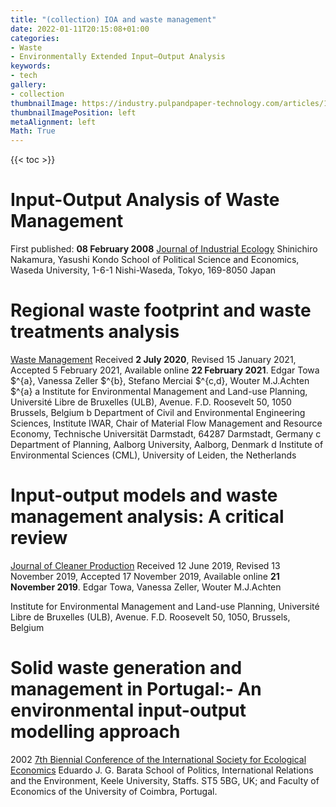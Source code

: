 ```yaml
---
title: "(collection) IOA and waste management"
date: 2022-01-11T20:15:08+01:00
categories:
- Waste
- Environmentally Extended Input–Output Analysis
keywords:
- tech
gallery:
- collection
thumbnailImage: https://industry.pulpandpaper-technology.com/articles/1504182590-top-methods-solid-waste-disposal-management.jpg
thumbnailImagePosition: left
metaAlignment: left
Math: True
---
```


<!--more-->

{{< toc >}}

# Input-Output Analysis of Waste Management
First published: **08 February 2008**
[Journal of Industrial Ecology](https://onlinelibrary.wiley.com/doi/10.1162/108819802320971632)
Shinichiro Nakamura, Yasushi Kondo
School of Political Science and Economics, Waseda University, 1-6-1 Nishi-Waseda, Tokyo, 169-8050 Japan

# Regional waste footprint and waste treatments analysis
[Waste Management](https://www.sciencedirect.com/science/article/pii/S0956053X2100074X#!)
Received **2 July 2020**, Revised 15 January 2021, Accepted 5 February 2021, Available online **22 February 2021**.
Edgar Towa $^{a}, Vanessa Zeller $^{b}, Stefano Merciai $^{c,d}, Wouter M.J.Achten $^{a}
a Institute for Environmental Management and Land-use Planning, Université Libre de Bruxelles (ULB), Avenue. F.D. Roosevelt 50, 1050 Brussels, Belgium
b Department of Civil and Environmental Engineering Sciences, Institute IWAR, Chair of Material Flow Management and Resource Economy, Technische Universität Darmstadt, 64287 Darmstadt, Germany
c Department of Planning, Aalborg University, Aalborg, Denmark
d Institute of Environmental Sciences (CML), University of Leiden, the Netherlands

# Input-output models and waste management analysis: A critical review
[Journal of Cleaner Production](https://www.sciencedirect.com/science/article/pii/S0959652619342295?via%3Dihub)
Received 12 June 2019, Revised 13 November 2019, Accepted 17 November 2019, Available online **21 November 2019**.
Edgar Towa, Vanessa Zeller, Wouter M.J.Achten

Institute for Environmental Management and Land-use Planning, Université Libre de Bruxelles (ULB), Avenue. F.D. Roosevelt 50, 1050, Brussels, Belgium

# Solid waste generation and management in Portugal:- An environmental input-output modelling approach
2002
[7th Biennial Conference of the International Society for Ecological Economics](https://www.isecoeco.org/pdf/solid_waste_portugal.pdf)
Eduardo J. G. Barata
School of Politics, International Relations and the Environment, Keele University, Staffs. ST5 5BG, UK; and Faculty of Economics of the University of Coimbra, Portugal.
